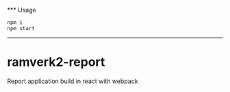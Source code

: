 
*** Usage

    npm i
    npm start

-------------------------

# ramverk2-report
Report application build in react with webpack

